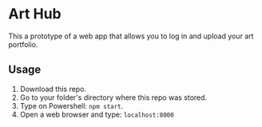 # Art Hub

This a prototype of a web app that allows you to log in and upload your art portfolio. <br />

## Usage

1. Download this repo.
2. Go to your folder's directory where this repo was stored.
3. Type on Powershell: `npm start`.
4. Open a web browser and type: `localhost:8000`